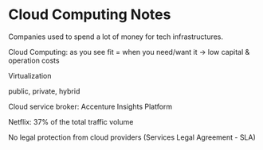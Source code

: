 # Cloud Computing Notes

Companies used to spend a lot of money for tech infrastructures.

Cloud Computing: as you see fit = when you need/want it -> low capital & operation costs

Virtualization

public, private, hybrid

Cloud service broker: Accenture Insights Platform

Netflix: 37% of the total traffic volume

No legal protection from cloud providers (Services Legal Agreement - SLA)